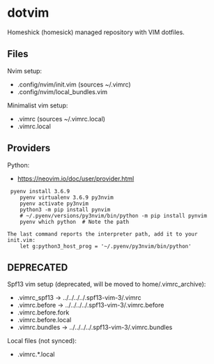 dotvim
======

Homeshick (homesick) managed repository with VIM dotfiles.


## Files

Nvim setup:
- .config/nvim/init.vim (sources ~/.vimrc)
- .config/nvim/local_bundles.vim

Minimalist vim setup:
- .vimrc (sources ~/.vimrc.local)
- .vimrc.local

## Providers

Python:
- https://neovim.io/doc/user/provider.html
```
 pyenv install 3.6.9
    pyenv virtualenv 3.6.9 py3nvim
    pyenv activate py3nvim
    python3 -m pip install pynvim
    # ~/.pyenv/versions/py3nvim/bin/python -m pip install pynvim
    pyenv which python  # Note the path

The last command reports the interpreter path, add it to your init.vim:
    let g:python3_host_prog = '~/.pyenv/py3nvim/bin/python'
```

## DEPRECATED

Spf13 vim setup (deprecated, will be moved to home/.vimrc_archive):
- .vimrc_spf13 -> ../../../../.spf13-vim-3/.vimrc
- .vimrc.before -> ../../../../.spf13-vim-3/.vimrc.before
- .vimrc.before.fork
- .vimrc.before.local
- .vimrc.bundles -> ../../../../.spf13-vim-3/.vimrc.bundles

Local files (not synced):
- .vimrc.*.local
